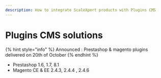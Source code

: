 ```yaml
---
description: How to integrate ScaleXpert products with Plugins CMS
---
```


# Plugins CMS solutions



{% hint style="info" %}
Announced : Prestashop & magento plugins delivered on 20th of October
{% endhint %}

* Prestashop 1.6, 1.7, 8.1
* Magento CE & EE 2.4.3, 2.4.4 , 2.4.6



